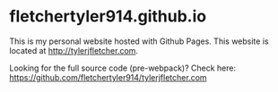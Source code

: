 # fletchertyler914.github.io
This is my personal website hosted with Github Pages.
This website is located at http://tylerjfletcher.com.

Looking for the full source code (pre-webpack)?
Check here: https://github.com/fletchertyler914/tylerjfletcher.com
